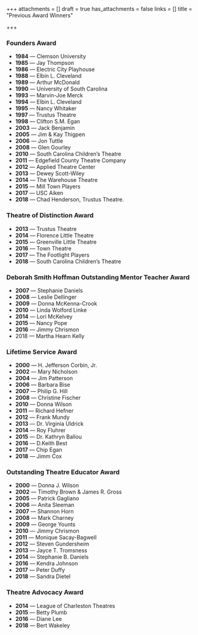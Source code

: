 +++
attachments = []
draft = true
has_attachments = false
links = []
title = "Previous Award Winners"

+++
### Founders Award

* **1984** — Clemson University
* **1985** — Jay Thompson
* **1986** — Electric City Playhouse
* **1988** — Elbin L. Cleveland
* **1989** — Arthur McDonald
* **1990** — University of South Carolina
* **1993** — Marvin-Joe Merck
* **1994** — Elbin L. Cleveland
* **1995** — Nancy Whitaker
* **1997** — Trustus Theatre
* **1998** — Clifton S.M. Egan
* **2003** — Jack Benjamin
* **2005** — Jim & Kay Thigpen
* **2006** — Jon Tuttle
* **2008** — Glen Gourley
* **2010** — South Carolina Children’s Theatre
* **2011** — Edgefield County Theatre Company
* **2012** — Applied Theatre Center
* **2013** — Dewey Scott-Wiley
* **2014** — The Warehouse Theatre
* **2015** — Mill Town Players
* **2017** — USC Aiken
* **2018** — Chad Henderson, Trustus Theatre.

### Theatre of Distinction Award

* **2013** — Trustus Theatre
* **2014** — Florence Little Theatre
* **2015** — Greenville Little Theatre
* **2016** — Town Theatre
* **2017** — The Footlight Players
* **2018** — South Carolina Children’s Theatre

### Deborah Smith Hoffman Outstanding Mentor Teacher Award

* **2007** — Stephanie Daniels
* **2008** — Leslie Dellinger
* **2009** — Donna McKenna-Crook
* **2010** — Linda Wolford Linke
* **2014** — Lori McKelvey
* **2015** — Nancy Pope
* **2016** — Jimmy Chrismon
* 2018 — Martha Hearn Kelly

### Lifetime Service Award

* **2000** — H. Jefferson Corbin, Jr.
* **2002** — Mary Nicholson
* **2004** — Jim Patterson
* **2006** — Barbara Bise
* **2007** — Philip G. Hill
* **2008** — Christine Fischer
* **2010** — Donna Wilson
* **2011** — Richard Hefner
* **2012** — Frank Mundy
* **2013** — Dr. Virginia Uldrick
* **2014** — Roy Fluhrer
* **2015** — Dr. Kathryn Ballou
* **2016** — D.Keith Best
* **2017** — Chip Egan
* **2018** — Jimm Cox

### Outstanding Theatre Educator Award

* **2000** — Donna J. Wilson
* **2002** — Timothy Brown & James R. Gross
* **2005** — Patrick Gagliano
* **2006** — Anita Sleeman
* **2007** — Shannon Horn
* **2008** — Mark Charney
* **2009** — George Younts
* **2010** — Jimmy Chrismon
* **2011** — Monique Sacay-Bagwell
* **2012** — Steven Gundersheim
* **2013** — Jayce T. Tromsness
* **2014** — Stephanie B. Daniels
* **2016** — Kendra Johnson
* **2017** — Peter Duffy
* **2018** — Sandra Dietel

### Theatre Advocacy Award

* **2014** — League of Charleston Theatres
* **2015** — Betty Plumb
* **2016** — Diane Lee
* **2018** — Bert Wakeley